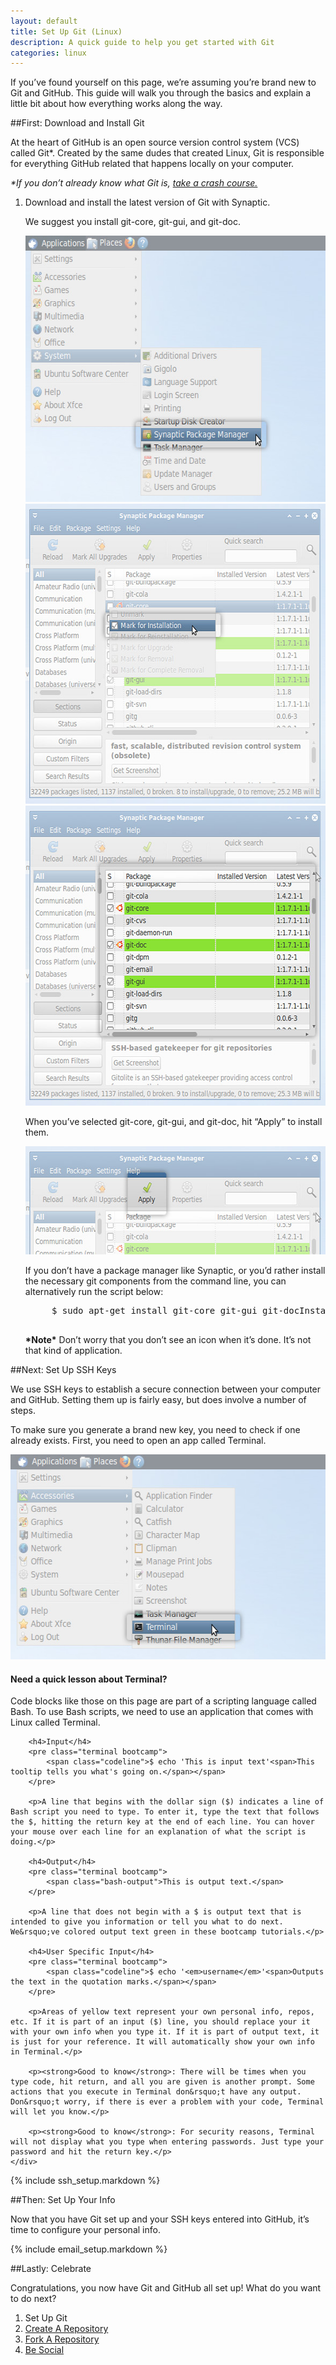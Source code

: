 ```yaml
---
layout: default
title: Set Up Git (Linux)
description: A quick guide to help you get started with Git
categories: linux
---
```


<span class="intro">If you&rsquo;ve found yourself on this page, we&rsquo;re assuming you&rsquo;re brand new to Git and GitHub. This guide will walk you through the basics and explain a little bit about how everything works along the way.</span>

##<span>First:</span> Download and Install Git

At the heart of GitHub is an open source version control system (VCS) called Git&#42;. Created by the same dudes that created Linux, Git is responsible for everything GitHub related that happens locally on your computer.

_&#42;If you don&rsquo;t already know what Git is, <a href="http://progit.org/book/ch1-3.html" target="_blank">take a crash course.</a>_

1. <span class="step-title">Download and install the latest version of Git with Synaptic.</span>

	We suggest you install git-core, git-gui, and git-doc.

	<img src="/images/bootcamp/bootcamp_1_linux_install_1.jpg" width="558" height="426" alt="Open Synaptic" />
	<img src="/images/bootcamp/bootcamp_1_linux_install_2.jpg" width="558" height="480" alt="Mark git-core, git-gui, and git-doc for installation" />
	<img src="/images/bootcamp/bootcamp_1_linux_install_3.jpg" width="558" height="480" alt="git-core, git-gui, and git-doc are selected" />

	When you&rsquo;ve selected git-core, git-gui, and git-doc, hit &ldquo;Apply&rdquo; to install them.

	<img src="/images/bootcamp/bootcamp_1_linux_install_4.jpg" width="558" height="173" alt="Click Apply" />

	If you don&rsquo;t have a package manager like Synaptic, or you&rsquo;d rather install the necessary git components from the command line, you can alternatively run the script below:

	<pre class="terminal bootcamp">
		<span class="codeline">$ sudo apt-get install git-core git-gui git-doc<span>Installs git-core, git-gui, and git-doc on your system</span></span>
	</pre>

	__&#42;Note&#42;__ Don&rsquo;t worry that you don&rsquo;t see an icon when it&rsquo;s done. It&rsquo;s not that kind of application.

##<span>Next:</span> Set Up SSH Keys

We use SSH keys to establish a secure connection between your computer and GitHub. Setting them up is fairly easy, but does involve a number of steps.

To make sure you generate a brand new key, you need to check if one already exists. First, you need to open an app called Terminal.

<img src="/images/bootcamp/bootcamp_1_linux_terminal.jpg" width="558" height="328" alt="Open the terminal" />

<div class="more-info">
	<h4 class="compressed">Need a quick lesson about Terminal?</h4>
	<div class="more-content">
		<p>Code blocks like those on this page are part of a scripting language called Bash. To use Bash scripts, we need to use an application that comes with Linux called Terminal.</p>

		<h4>Input</h4>
		<pre class="terminal bootcamp">
			<span class="codeline">$ echo 'This is input text'<span>This tooltip tells you what's going on.</span></span>
		</pre>

		<p>A line that begins with the dollar sign ($) indicates a line of Bash script you need to type. To enter it, type the text that follows the $, hitting the return key at the end of each line. You can hover your mouse over each line for an explanation of what the script is doing.</p>

		<h4>Output</h4>
		<pre class="terminal bootcamp">
			<span class="bash-output">This is output text.</span>
		</pre>

		<p>A line that does not begin with a $ is output text that is intended to give you information or tell you what to do next. We&rsquo;ve colored output text green in these bootcamp tutorials.</p>

		<h4>User Specific Input</h4>
		<pre class="terminal bootcamp">
			<span class="codeline">$ echo '<em>username</em>'<span>Outputs the text in the quotation marks.</span></span>
		</pre>

		<p>Areas of yellow text represent your own personal info, repos, etc. If it is part of an input ($) line, you should replace your it with your own info when you type it. If it is part of output text, it is just for your reference. It will automatically show your own info in Terminal.</p>

		<p><strong>Good to know</strong>: There will be times when you type code, hit return, and all you are given is another prompt. Some actions that you execute in Terminal don&rsquo;t have any output. Don&rsquo;t worry, if there is ever a problem with your code, Terminal will let you know.</p>

		<p><strong>Good to know</strong>: For security reasons, Terminal will not display what you type when entering passwords. Just type your password and hit the return key.</p>
	</div>
</div>

{% include ssh_setup.markdown %}

##<span>Then: </span> Set Up Your Info

Now that you have Git set up and your SSH keys entered into GitHub, it&rsquo;s time to configure your personal info.

{% include email_setup.markdown %}

##<span>Lastly:</span> Celebrate

Congratulations, you now have Git and GitHub all set up! What do you want to do next?

<ol class="next-steps">
<li>Set Up Git</li>
<li><a href="/create-a-repo/">Create A Repository</a></li>
<li><a href="/fork-a-repo/">Fork A Repository</a></li>
<li><a href="/be-social/">Be Social</a></li>
</ol>